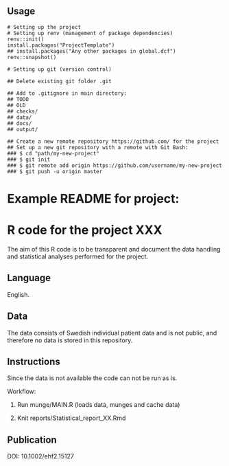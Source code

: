 ## Usage

```
# Setting up the project 
# Setting up renv (management of package dependencies)
renv::init() 
install.packages("ProjectTemplate")
## install.packages("Any other packages in global.dcf")
renv::snapshot()

# Setting up git (version control)

## Delete existing git folder .git

## Add to .gitignore in main directory:
## TODO
## OLD
## checks/
## data/
## docs/
## output/

## Create a new remote repository https://github.com/ for the project
## Set up a new git repository with a remote with Git Bash: 
### $ cd "path/my-new-project"
### $ git init
### $ git remote add origin https://github.com/username/my-new-project
### $ git push -u origin master
```

# Example README for project: 

# R code for the project XXX

The aim of this R code is to be transparent and document the data handling 
and statistical analyses performed for the project.

## Language 

English. 

## Data

The data consists of Swedish individual patient data and is not public, 
and therefore no data is stored in this repository. 

## Instructions

Since the data is not available the code can not be run as is. 

Workflow: 

1. Run munge/MAIN.R (loads data, munges and cache data)

2. Knit reports/Statistical_report_XX.Rmd

## Publication

DOI: 10.1002/ehf2.15127

